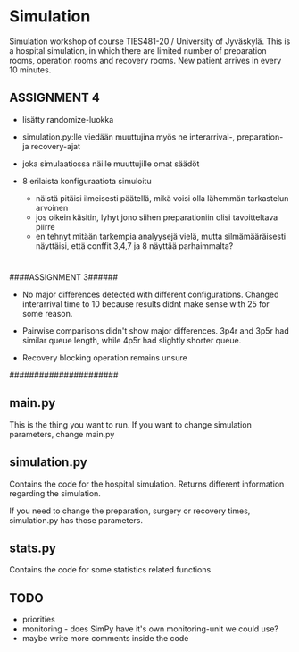 # Simulation
Simulation workshop of course TIES481-20 / University of Jyväskylä. This is a 
hospital simulation, in which there are limited number of preparation rooms, 
operation rooms and recovery rooms. New patient arrives in every 10 minutes. 


## ASSIGNMENT 4

- lisätty randomize-luokka
- simulation.py:lle viedään muuttujina myös ne interarrival-, preparation- ja recovery-ajat
- joka simulaatiossa näille muuttujille omat säädöt

- 8 erilaista konfiguraatiota simuloitu
    - näistä pitäisi ilmeisesti päätellä, mikä voisi olla lähemmän tarkastelun arvoinen
    - jos oikein käsitin, lyhyt jono siihen preparationiin olisi tavoitteltava piirre
    - en tehnyt mitään tarkempia analyysejä vielä, mutta silmämääräisesti näyttäisi, että 
    conffit 3,4,7 ja 8 näyttää parhaimmalta?
#    
    

####ASSIGNMENT 3######

- No major differences detected with different configurations. Changed interarrival time to 10 because results didnt make sense with 25 for some reason.

- Pairwise comparisons didn't show major differences. 3p4r and 3p5r had similar queue length, while 4p5r had slightly shorter queue.

- Recovery blocking operation remains unsure

######################

## main.py
This is the thing you want to run. If you want to change simulation parameters,
change main.py

## simulation.py
Contains the code for the hospital simulation. Returns different information 
regarding the simulation.

If you need to change the preparation, surgery or recovery times, simulation.py 
has those parameters.

## stats.py
Contains the code for some statistics related functions

## TODO

- priorities
- monitoring - does SimPy have it's own monitoring-unit we could use?
- maybe write more comments inside the code
